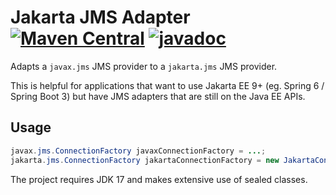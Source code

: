 Jakarta JMS Adapter [![Maven Central](https://maven-badges.herokuapp.com/maven-central/com.github.marschall/jakarta-jms-adapter/badge.svg)](https://maven-badges.herokuapp.com/maven-central/com.github.marschall/jakarta-jms-adapter) [![javadoc](https://javadoc.io/badge2/com.github.marschall/jakarta-jms-adapter/javadoc.svg)](https://javadoc.io/doc/com.github.marschall/jakarta-jms-adapter) 
===================

Adapts a `javax.jms` JMS provider to a `jakarta.jms` JMS provider.

This is helpful for applications that want to use Jakarta EE 9+ (eg. Spring 6 / Spring Boot 3) but have JMS adapters that are still on the Java EE APIs.

Usage
-----

```java
javax.jms.ConnectionFactory javaxConnectionFactory = ...;
jakarta.jms.ConnectionFactory jakartaConnectionFactory = new JakartaConnectionFactory(javaxConnectionFactory);
```

The project requires JDK 17 and makes extensive use of sealed classes.
